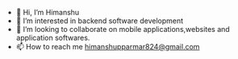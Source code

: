 - 👋 Hi, I’m Himanshu
- 👀 I’m interested in backend software development 
- 💞️ I’m looking to collaborate on mobile applications,websites and application softwares.
- 📫 How to reach me himanshupparmar824@gmail.com

<!---
himanshu850/himanshu850 is a ✨ special ✨ repository because its `README.md` (this file) appears on your GitHub profile.
You can click the Preview link to take a look at your changes.
--->
